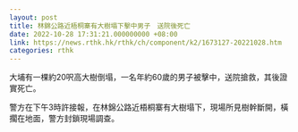```yaml
---
layout: post
title: 林錦公路近梧桐寨有大樹塌下擊中男子　送院後死亡
date: 2022-10-28 17:31:21.000000000 +08:00
link: https://news.rthk.hk/rthk/ch/component/k2/1673127-20221028.htm
categories: rthk
---
```


大埔有一棵約20呎高大樹倒塌，一名年約60歲的男子被擊中，送院搶救，其後證實死亡。

警方在下午3時許接報，在林錦公路近梧桐寨有大樹塌下，現場所見樹幹斷開，橫擱在地面，警方封鎖現場調查。

